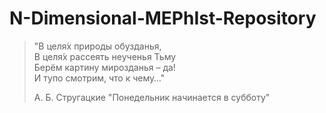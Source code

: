 # N-Dimensional-MEPhIst-Repository
> "В целя́х природы обузданья,  
> В целя́х рассеять неученья Тьму  
> Берём картину мирозданья – да!  
> И тупо смотрим, что к чему…"  
>  
> А. Б. Стругацкие "Понедельник начинается в субботу"
